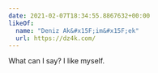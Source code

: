 ```yaml
---
date: 2021-02-07T18:34:55.8867632+00:00
likeOf:
  name: "Deniz Ak&#x15F;im&#x15F;ek"
  url: https://dz4k.com/
---
```


What can I say? I like myself.
